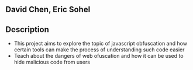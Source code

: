 ## David Chen, Eric Sohel

## Description
- This project aims to explore the topic of javascript obfuscation and how certain tools can make the process of understanding such code easier
- Teach about the dangers of web ofuscation and how it can be used to hide malicious code from users